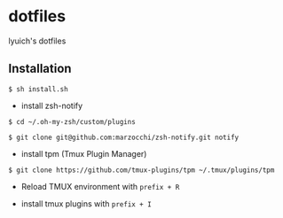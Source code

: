 # dotfiles

lyuich's dotfiles

## Installation

`$ sh install.sh`

- install zsh-notify

```text
$ cd ~/.oh-my-zsh/custom/plugins

$ git clone git@github.com:marzocchi/zsh-notify.git notify
```

- install tpm (Tmux Plugin Manager)

`$ git clone https://github.com/tmux-plugins/tpm ~/.tmux/plugins/tpm`

- Reload TMUX environment with `prefix + R`

- install tmux plugins with `prefix + I`
